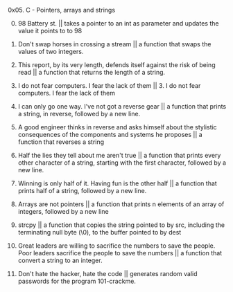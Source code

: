 0x05. C - Pointers, arrays and strings

0. 98 Battery st. || takes a pointer to an int as parameter and updates the value it points to to 98

1. Don't swap horses in crossing a stream || a function that swaps the values of two integers.

2. This report, by its very length, defends itself against the risk of being read || a function that returns the length of a string.

3. I do not fear computers. I fear the lack of them || 3. I do not fear computers. I fear the lack of them

4. I can only go one way. I've not got a reverse gear || a function that prints a string, in reverse, followed by a new line. 

5. A good engineer thinks in reverse and asks himself about the stylistic consequences of the components and systems he proposes || a function that reverses a string

6. Half the lies they tell about me aren't true || a function that prints every other character of a string, starting with the first character, followed by a new line.

7. Winning is only half of it. Having fun is the other half ||  a function that prints half of a string, followed by a new line.

 8. Arrays are not pointers || a function that prints n elements of an array of integers, followed by a new line

9. strcpy || a function that copies the string pointed to by src, including the terminating null byte (\0), to the buffer pointed to by dest

10. Great leaders are willing to sacrifice the numbers to save the people. Poor leaders sacrifice the people to save the numbers || a function that convert a string to an integer.

11. Don't hate the hacker, hate the code || generates random valid passwords for the program 101-crackme.
